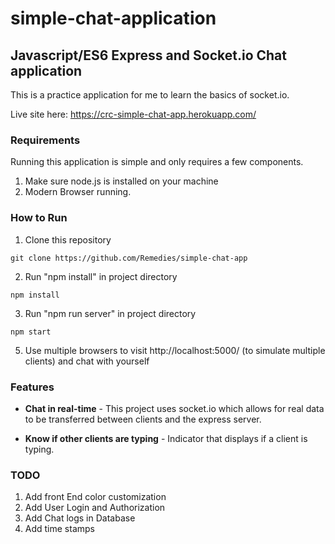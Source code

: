 # simple-chat-application

## Javascript/ES6 Express and Socket.io Chat application

This is a practice application for me to learn the basics of socket.io.

Live site here: https://crc-simple-chat-app.herokuapp.com/

### Requirements

Running this application is simple and only requires a few components.

1. Make sure node.js is installed on your machine
2. Modern Browser running.

### How to Run

1. Clone this repository

```git
git clone https://github.com/Remedies/simple-chat-app
```

2. Run "npm install" in project directory

```git
npm install
```

3. Run "npm run server" in project directory

```git
npm start
```

5. Use multiple browsers to visit http://localhost:5000/ (to simulate multiple clients) and chat with yourself

### Features

-   **Chat in real-time** - This project uses socket.io which allows for real data to be transferred between clients and the express server.

-   **Know if other clients are typing** - Indicator that displays if a client is typing.

### TODO

1. Add front End color customization
2. Add User Login and Authorization
3. Add Chat logs in Database
4. Add time stamps
